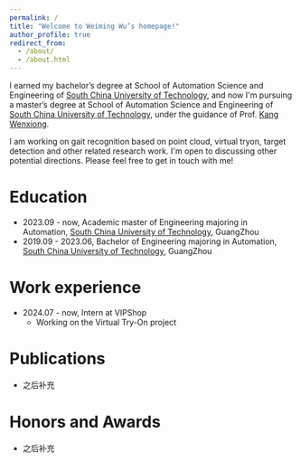 ```yaml
---
permalink: /
title: "Welcome to Weiming Wu’s homepage!"
author_profile: true
redirect_from: 
  - /about/
  - /about.html
---
```


I earned my bachelor’s degree at School of Automation Science and Engineering of [South China University of Technology](https://www.scut.edu.cn/new/), and now I'm pursuing a master’s degree at School of Automation Science and Engineering of [South China University of Technology](https://www.scut.edu.cn/new/), under the guidance of Prof. [Kang Wenxiong](https://www.scholat.com/auwxkang).


I am working on gait recognition based on point cloud, virtual tryon, target detection and other related research work. 
I'm open to discussing other potential directions. Please feel free to get in touch with me!

Education
======
* 2023.09 - now, Academic master of Engineering majoring in Automation, [South China University of Technology](https://www.scut.edu.cn/new/), GuangZhou
* 2019.09 - 2023.06, Bachelor of Engineering majoring in Automation, [South China University of Technology](https://www.scut.edu.cn/new/), GuangZhou


Work experience
======
* 2024.07 - now, Intern at VIPShop
  * Working on the Virtual Try-On project

Publications
======
* 之后补充


Honors and Awards
======
* 之后补充
 
